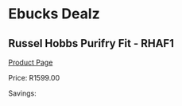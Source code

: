 
# Ebucks Dealz
## Russel Hobbs Purifry Fit - RHAF1
[Product Page](https://www.ebucks.com/web/shop/productSelected.do?prodId=1228363866&catId=1233560628)

Price: R1599.00

Savings: 


	